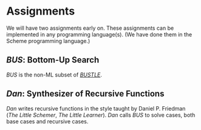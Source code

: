 # Assignments

We will have two assignments early on.
These assignments can be implemented in any programming language(s).
(We have done them in the Scheme programming language.)

## _BUS_: Bottom-Up Search

_BUS_ is the non-ML subset of [_BUSTLE_](https://arxiv.org/abs/2007.14381).

## _Dan_: Synthesizer of Recursive Functions

_Dan_ writes recursive functions in the style taught by Daniel P. Friedman (_The Little Schemer_, _The Little Learner_).
_Dan_ calls _BUS_ to solve cases, both base cases and recursive cases.
